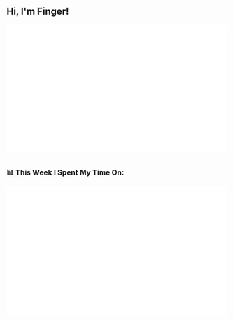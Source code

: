 <h2> Hi, I'm Finger!</h2>

<img align="right" src="https://raw.githubusercontent.com/spianmo/github-stats/master/generated/overview.svg#gh-light-mode-only">

<!-- <img align="right" height="160em" src="https://github-readme-stats-eight-theta.vercel.app/api/top-langs/?username=spianmo&layout=compact&langs_count=8&theme=algolia"/>	 -->
	
```go
package main

type Me struct {
	Name   string
	Job    string
	Code   string
	Skills string
}

func main() {
	me := &Me{
		Name:   "Finger",
		Job:    "Client-side Engineer",
		Code:   "Java, Kotlin, C#, Rust and C++ and Others",
		Skills: "Android, Security, Cross-platform client, NLP, CV, ASR ^o^",
	}
	_ = me
}
```


<h3>📊 This Week I Spent My Time On:</h3>
<img align='right' src="https://raw.githubusercontent.com/spianmo/github-stats/master/generated/languages.svg#gh-light-mode-only">

<!--START_SECTION:waka-->

```txt
Java               5 hrs 34 mins   █████████████▒░░░░░░░░░░░   53.46 %
Python             2 hrs 19 mins   █████▓░░░░░░░░░░░░░░░░░░░   22.30 %
Kotlin             57 mins         ██▒░░░░░░░░░░░░░░░░░░░░░░   09.21 %
Java Properties    24 mins         █░░░░░░░░░░░░░░░░░░░░░░░░   03.84 %
XML                23 mins         █░░░░░░░░░░░░░░░░░░░░░░░░   03.82 %
```

<!--END_SECTION:waka-->
